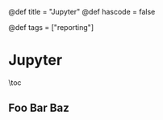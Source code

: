 @def title = "Jupyter"
@def hascode = false

@def tags = ["reporting"]

# Jupyter

\toc

## Foo Bar Baz
